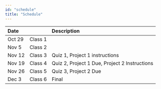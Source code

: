 ```yaml
---
id: "schedule"
title: "Schedule"
---
```


| Date   |          | Description                                    |
| :----- | :------- | :--------------------------------------------- |
| Oct 29 | Class 1  |                                                |
| Nov 5  | Class 2  |                                                |
| Nov 12 | Class 3  | Quiz 1, Project 1 instructions                 |
| Nov 19 | Class 4  | Quiz 2, Project 1 Due, Project 2 Instructions  |
| Nov 26 | Class 5  | Quiz 3, Project 2 Due                          |
| Dec 3  | Class 6  | Final                                          |
